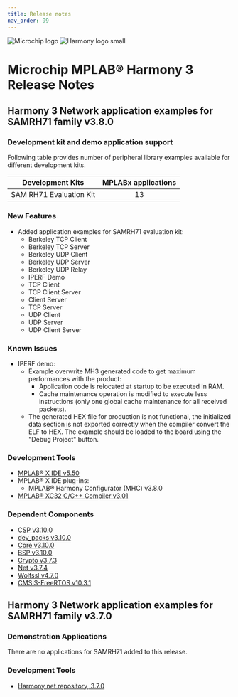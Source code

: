 ```yaml
---
title: Release notes
nav_order: 99
---
```


![Microchip logo](https://raw.githubusercontent.com/wiki/Microchip-MPLAB-Harmony/Microchip-MPLAB-Harmony.github.io/images/microchip_logo.png)
![Harmony logo small](https://raw.githubusercontent.com/wiki/Microchip-MPLAB-Harmony/Microchip-MPLAB-Harmony.github.io/images/microchip_mplab_harmony_logo_small.png)

# Microchip MPLAB® Harmony 3 Release Notes

## Harmony 3 Network application examples for SAMRH71 family v3.8.0

### Development kit and demo application support

Following table provides number of peripheral library examples available for different development kits.

| Development Kits  | MPLABx applications |
|:-----------------:|:-------------------:|
| SAM RH71 Evaluation Kit | 13 |

### New Features

- Added application examples for SAMRH71 evaluation kit:
    - Berkeley TCP Client
    - Berkeley TCP Server
    - Berkeley UDP Client
    - Berkeley UDP Server
    - Berkeley UDP Relay
    - IPERF Demo
    - TCP Client
    - TCP Client Server
    - Client Server
    - TCP Server
    - UDP Client
    - UDP Server
    - UDP Client Server

### Known Issues

- IPERF demo:
    - Example overwrite MH3 generated code to get maximum performances with the product:
        - Application code is relocated at startup to be executed in RAM.
        - Cache maintenance operation is modified to execute less instructions (only one global cache maintenance for all received packets).
    - The generated HEX file for production is not functional, the initialized data section is not exported correctly when the compiler convert the ELF to HEX. The example should be loaded to the board using the "Debug Project" button.

### Development Tools

- [MPLAB® X IDE v5.50](https://www.microchip.com/mplab/mplab-x-ide)
- MPLAB® X IDE plug-ins:
  - MPLAB® Harmony Configurator (MHC) v3.8.0
- [MPLAB® XC32 C/C++ Compiler v3.01](https://www.microchip.com/mplab/compilers)

### Dependent Components

* [CSP v3.10.0](https://github.com/Microchip-MPLAB-Harmony/csp/releases/tag/v3.10.0)
* [dev_packs v3.10.0](https://github.com/Microchip-MPLAB-Harmony/dev_packs/releases/tag/v3.10.0)
* [Core v3.10.0](https://github.com/Microchip-MPLAB-Harmony/core/releases/tag/v3.10.0)
* [BSP v3.10.0](https://github.com/Microchip-MPLAB-Harmony/bsp/releases/tag/v3.10.0)
* [Crypto v3.7.3](https://github.com/Microchip-MPLAB-Harmony/crypto/releases/tag/v3.7.3)
* [Net v3.7.4](https://github.com/Microchip-MPLAB-Harmony/net/releases/tag/v3.7.4)
* [Wolfssl v4.7.0](https://github.com/Microchip-MPLAB-Harmony/wolfssl/releases/tag/v4.7.0)
* [CMSIS-FreeRTOS v10.3.1](https://github.com/Microchip-MPLAB-Harmony/CMSIS-FreeRTOS/releases/tag/v10.3.1)

## Harmony 3 Network application examples for SAMRH71 family  v3.7.0

### Demonstration Applications
There are no applications for SAMRH71 added to this release.



### Development Tools

- [Harmony net repository, 3.7.0](https://github.com/Microchip-MPLAB-Harmony/net/tree/v3.7.0)
